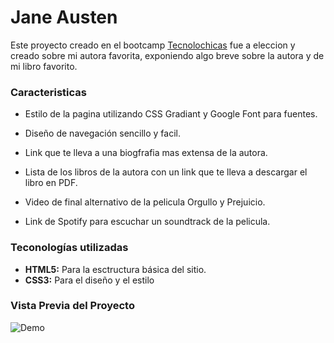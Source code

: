 # Jane Austen 

Este proyecto creado en el bootcamp [Tecnolochicas](https://tecnolochicas.mx/) fue a eleccion y creado sobre mi autora favorita, exponiendo algo breve sobre la autora y de mi libro favorito. 

### Caracteristicas

* Estilo de la pagina utilizando CSS Gradiant y Google Font para fuentes.

* Diseño de navegación sencillo y facil.

* Link que te lleva a una biogfrafia mas extensa de la autora.

* Lista de los libros de la autora con un link que te lleva a descargar el libro en PDF.

* Video de final alternativo de la pelicula Orgullo y Prejuicio.

* Link de Spotify para escuchar un soundtrack de la pelicula.

### Teconologías utilizadas

+ **HTML5:** Para la esctructura básica del sitio.
+ **CSS3:** Para el diseño y el estilo

### Vista Previa del Proyecto

![Demo](imagenes/Jane_screen.jpeg)
